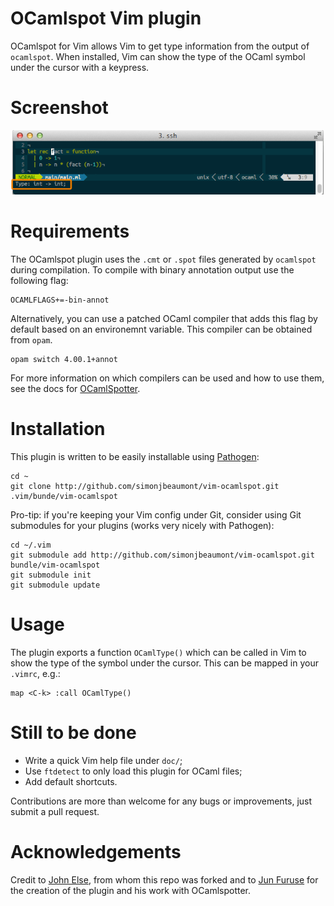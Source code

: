 OCamlspot Vim plugin
====================

OCamlspot for Vim allows Vim to get type information from the output of
`ocamlspot`. When installed, Vim can show the type of the OCaml symbol under
the cursor with a keypress.

Screenshot
==========

![Screenshot](img/screenshot.png)

Requirements
============
The OCamlspot plugin uses the `.cmt` or `.spot` files generated by `ocamlspot`
during compilation. To compile with binary annotation output use the following
flag:

    OCAMLFLAGS+=-bin-annot

Alternatively, you can use a patched OCaml compiler that adds this flag by
default based on an environemnt variable. This compiler can be obtained from
`opam`.

    opam switch 4.00.1+annot

For more information on which compilers can be used and how to use them, see
the docs for [OCamlSpotter](https://bitbucket.org/camlspotter/ocamlspot).

Installation
============
This plugin is written to be easily installable using [Pathogen](https://github.com/tpope/vim-pathogen):

    cd ~
    git clone http://github.com/simonjbeaumont/vim-ocamlspot.git .vim/bunde/vim-ocamlspot

Pro-tip: if you're keeping your Vim config under Git, consider using Git
submodules for your plugins (works very nicely with Pathogen):

    cd ~/.vim
    git submodule add http://github.com/simonjbeaumont/vim-ocamlspot.git bundle/vim-ocamlspot
    git submodule init
    git submodule update

Usage
=====
The plugin exports a function `OCamlType()` which can be called in Vim to show
the type of the symbol under the cursor. This can be mapped in your `.vimrc`,
e.g.:

    map <C-k> :call OCamlType()

Still to be done
================
* Write a quick Vim help file under `doc/`;
* Use `ftdetect` to only load this plugin for OCaml files;
* Add default shortcuts.

Contributions are more than welcome for any bugs or improvements, just submit a
pull request.

Acknowledgements
================
Credit to [John Else](http://github.com/johnelse), from whom this repo was
forked and to [Jun Furuse](http://jun.furuse.info/) for the creation of the
plugin and his work with OCamlspotter.
